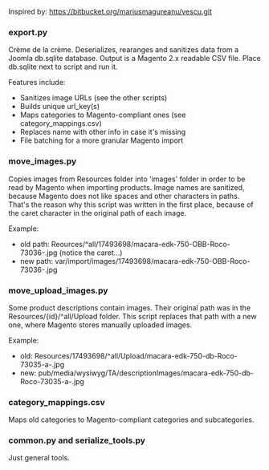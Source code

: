 Inspired by: https://bitbucket.org/mariusmagureanu/vescu.git 

### export.py

Crème de la crème.
Deserializes, rearanges and sanitizes data from a Joomla db.sqlite database. Output is a Magento 2.x readable CSV file.
Place db.sqlite next to script and run it. 

Features include:
- Sanitizes image URLs (see the other scripts)
- Builds unique url_key(s)
- Maps categories to Magento-compliant ones (see category_mappings.csv)
- Replaces name with other info in case it's missing
- File batching for a more granular Magento import

### move_images.py

Copies images from Resources folder into 'images' folder in order to be read by Magento when importing products.
Image names are sanitized, because Magento does not like spaces and other characters in paths. That's the reason
why this script was written in the first place, because of the caret character in the original path of each image.

Example:
- old path: Reources/^all/17493698/macara-edk-750-OBB-Roco-73036-.jpg (notice the caret...)
- new path: var/import/images/17493698/macara-edk-750-OBB-Roco-73036-.jpg

### move_upload_images.py

Some product descriptions contain images. Their original path was in the Resources/{id}/^all/Upload folder.
This script replaces that path with a new one, where Magento stores manually uploaded images.

Example:
- old: Resources/17493698/^all/Upload/macara-edk-750-db-Roco-73035-a-.jpg
- new: pub/media/wysiwyg/TA/descriptionImages/macara-edk-750-db-Roco-73035-a-.jpg

### category_mappings.csv

Maps old categories to Magento-compliant categories and subcategories.

### common.py and serialize_tools.py

Just general tools.
